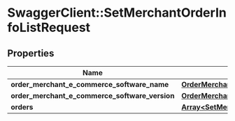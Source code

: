 # SwaggerClient::SetMerchantOrderInfoListRequest

## Properties
Name | Type | Description | Notes
------------ | ------------- | ------------- | -------------
**order_merchant_e_commerce_software_name** | [**OrderMerchantECommerceSoftwareName**](OrderMerchantECommerceSoftwareName.md) |  | 
**order_merchant_e_commerce_software_version** | [**OrderMerchantECommerceSoftwareVersion**](OrderMerchantECommerceSoftwareVersion.md) |  | 
**orders** | [**Array&lt;SetMerchantOrderInfoListRequestItem&gt;**](SetMerchantOrderInfoListRequestItem.md) |  | 


